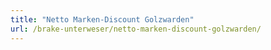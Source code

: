 ```yaml
---
title: "Netto Marken-Discount Golzwarden"
url: /brake-unterweser/netto-marken-discount-golzwarden/
---
```

